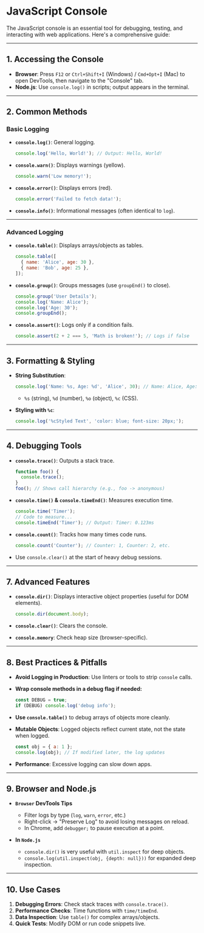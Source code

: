 # JavaScript Console

The JavaScript console is an essential tool for debugging, testing, and interacting with web applications. Here's a comprehensive guide:

---

## **1. Accessing the Console**

- **Browser**: Press `F12` or `Ctrl+Shift+I` (Windows) / `Cmd+Opt+I` (Mac) to open DevTools, then navigate to the "Console" tab.
- **Node.js**: Use `console.log()` in scripts; output appears in the terminal.

---

## **2. Common Methods**

### **Basic Logging**

- **`console.log()`**: General logging.

  ```javascript
  console.log('Hello, World!'); // Output: Hello, World!
  ```

- **`console.warn()`**: Displays warnings (yellow).

  ```javascript
  console.warn('Low memory!');
  ```

- **`console.error()`**: Displays errors (red).

  ```javascript
  console.error('Failed to fetch data!');
  ```

- **`console.info()`**: Informational messages (often identical to `log`).

---

### **Advanced Logging**

- **`console.table()`**: Displays arrays/objects as tables.

  ```javascript
  console.table([
    { name: 'Alice', age: 30 },
    { name: 'Bob', age: 25 },
  ]);
  ```

- **`console.group()`**: Groups messages (use `groupEnd()` to close).

  ```javascript
  console.group('User Details');
  console.log('Name: Alice');
  console.log('Age: 30');
  console.groupEnd();
  ```

- **`console.assert()`**: Logs only if a condition fails.

  ```javascript
  console.assert(2 + 2 === 5, 'Math is broken!'); // Logs if false
  ```

---

## **3. Formatting & Styling**

- **String Substitution**:

  ```javascript
  console.log('Name: %s, Age: %d', 'Alice', 30); // Name: Alice, Age: 30
  ```

  - `%s` (string), `%d` (number), `%o` (object), `%c` (CSS).

- **Styling with `%c`**:

  ```javascript
  console.log('%cStyled Text', 'color: blue; font-size: 20px;');
  ```

---

## **4. Debugging Tools**

- **`console.trace()`**: Outputs a stack trace.

  ```javascript
  function foo() {
    console.trace();
  }
  foo(); // Shows call hierarchy (e.g., foo -> anonymous)
  ```

- **`console.time()` & `console.timeEnd()`**: Measures execution time.

  ```javascript
  console.time('Timer');
  // Code to measure...
  console.timeEnd('Timer'); // Output: Timer: 0.123ms
  ```

- **`console.count()`**: Tracks how many times code runs.

  ```javascript
  console.count('Counter'); // Counter: 1, Counter: 2, etc.
  ```

- Use `console.clear()` at the start of heavy debug sessions.

---

## **7. Advanced Features**

- **`console.dir()`**: Displays interactive object properties (useful for DOM elements).

  ```javascript
  console.dir(document.body);
  ```

- **`console.clear()`**: Clears the console.
- **`console.memory`**: Check heap size (browser-specific).

---

## **8. Best Practices & Pitfalls**

- **Avoid Logging in Production**: Use linters or tools to strip `console` calls.
- **Wrap console methods in a debug flag if needed:**

  ```js
  const DEBUG = true;
  if (DEBUG) console.log('debug info');
  ```

- **Use `console.table()`** to debug arrays of objects more cleanly.
- **Mutable Objects**: Logged objects reflect current state, not the state when logged.

  ```javascript
  const obj = { a: 1 };
  console.log(obj); // If modified later, the log updates
  ```

- **Performance**: Excessive logging can slow down apps.

---

## **9. Browser and Node.js**

- **`Browser` DevTools Tips**

  - Filter logs by type (`log`, `warn`, `error`, etc.)
  - Right-click → "Preserve Log" to avoid losing messages on reload.
  - In Chrome, add `debugger;` to pause execution at a point.

- **In `Node.js`**

  - `console.dir()` is very useful with `util.inspect` for deep objects.
  - `console.log(util.inspect(obj, {depth: null}))` for expanded deep inspection.

---

## **10. Use Cases**

1. **Debugging Errors**: Check stack traces with `console.trace()`.
2. **Performance Checks**: Time functions with `time/timeEnd`.
3. **Data Inspection**: Use `table()` for complex arrays/objects.
4. **Quick Tests**: Modify DOM or run code snippets live.
